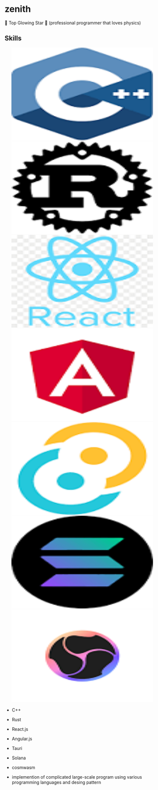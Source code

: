 # zenith
🌟 Top Glowing Star 🔭
(professional programmer that loves physics)

## Skills
<p align="center">
  <img width="460" height="300" src="c++.png">
  <img width="460" height="300" src="rust.png">
  <img width="460" height="300" src="react.png">
  <img width="460" height="300" src="angular.png">
  <img width="460" height="300" src="tauri.png">
  <img width="460" height="300" src="solana.png">
  <img width="460" height="300" src="cosmwasm.png">
</p>

* C++


* Rust


* React.js


* Angular.js


* Tauri


* Solana


* cosmwasm

* implemention of complicated large-scale program using various programming languages and desing pattern

